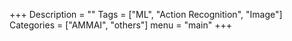 +++
Description = ""
Tags = ["ML", "Action Recognition", "Image"]
Categories = ["AMMAI", "others"]
menu = "main"
+++
